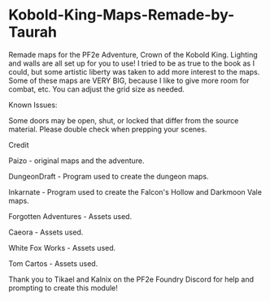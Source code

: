 # Kobold-King-Maps-Remade-by-Taurah
Remade maps for the PF2e Adventure, Crown of the Kobold King. Lighting and walls are all set up for you to use! I tried to be as true to the book as I could, but some artistic liberty was taken to add more interest to the maps. 
Some of these maps are VERY BIG, because I like to give more room for combat, etc. You can adjust the grid size as needed. 

Known Issues:
<p>Some doors may be open, shut, or locked that differ from the source material. Please double check when prepping your scenes.

Credit
<p>Paizo - original maps and the adventure.
<p>DungeonDraft - Program  used to create the dungeon maps.
<p>Inkarnate - Program used to create the Falcon's Hollow and Darkmoon Vale maps.
<p>Forgotten Adventures - Assets used.
<p>Caeora - Assets used.
<p>White Fox Works - Assets used.
<p>Tom Cartos - Assets used.</p>


Thank you to Tikael and Kalnix on the PF2e Foundry Discord for help and prompting to create this module!

